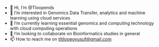 - 👋 Hi, I’m @Tloopends
- 👀 I’m interested in Genomics Data Transfer, analytics and machine learning using cloud services
- 🌱 I’m currently learning essential genomics and computing technology with cloud computing operations
- 💞️ I’m looking to collaborate on Bioinformatics studies in general
- 📫 How to reach me on titilopeoyusuf@gmail.com

<!---
Tloopends/Tloopends is a ✨ special ✨ repository because its `README.md` (this file) appears on your GitHub profile.
You can click the Preview link to take a look at your changes.
--->
